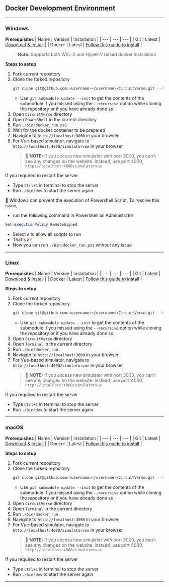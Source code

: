 ## Docker Development Environment

---

### Windows
**Prerequisites**
|  Name | Version | Installation |
| --- | --- | --- |
| Git | Latest | [Download & Install](https://git-scm.com/downloads) |
| Docker | Latest | [Follow this guide to install](https://docs.docker.com/desktop/install/windows-install/) |

> **Note:** Supports both WSL-2 and Hyper-V based docker installation

**Steps to setup**
1. Fork current repository
2. Clone the forked repository
    ```bash
    git clone git@github.com:<username></username>/CircuitVerse.git --recursive
    ```
    - Use `git submodule update --init` to get the contents of the submodule if you missed using the `--recursive` option while cloning the repository or if you have already done so.
3. Open `CircuitVerse` directory
4. Open `PowerShell` in the current directory
5. Run `./bin/docker_run.ps1`
6. Wait for the docker container to be prepared
7. Navigate to `http://localhost:3000` in your browser
8. For Vue-based simulator, navigate to `http://localhost:4000/simulatorvue` in your browser
    > 🔴 **NOTE:** If you access new simulator with port 3000, you can't see any changes on the website. Instead, use port 4000, `http://localhost:4000/simulatorvue`


If you required to restart the server
- Type `Ctrl+C` in terminal to stop the server
- Run `./bin/dev` to start the server again

🔴 Windows can prevent the execution of Powershell Script, To resolve this issue,
- run the following command in Powershell as Administrator
```powershell
Set-ExecutionPolicy RemoteSigned
```
- Select `A` to allow all scripts to run
- That's all
- Now you can run `./bin/docker_run.ps1` without any issue

---

### Linux
**Prerequisites**
|  Name | Version | Installation |
| --- | --- | --- |
| Git | Latest | [Download & Install](https://git-scm.com/downloads) |
| Docker | Latest | [Follow this guide to install](https://docs.docker.com/desktop/install/linux-install/) |

**Steps to setup**
1. Fork current repository
2. Clone the forked repository
    ```bash
    git clone git@github.com:<username></username>/CircuitVerse.git --recursive
    ```
    - Use `git submodule update --init` to get the contents of the submodule if you missed using the `--recursive` option while cloning the repository or if you have already done so.
3. Open `CircuitVerse` directory
4. Open `Terminal` in the current directory
5. Run `./bin/docker_run`
7. Navigate to `http://localhost:3000` in your browser
8. For Vue-based simulator, navigate to `http://localhost:4000/simulatorvue` in your browser
    > 🔴 **NOTE:** If you access new simulator with port 3000, you can't see any changes on the website. Instead, use port 4000, `http://localhost:4000/simulatorvue`


If you required to restart the server
- Type `Ctrl+C` in terminal to stop the server
- Run `./bin/dev` to start the server again

---

### macOS
**Prerequisites**
|  Name | Version | Installation |
| --- | --- | --- |
| Git | Latest | [Download & Install](https://git-scm.com/downloads) |
| Docker | Latest | [Follow this guide to install](https://docs.docker.com/desktop/mac/install/) |

**Steps to setup**
1. Fork current repository
2. Clone the forked repository
    ```bash
    git clone git@github.com:<username></username>/CircuitVerse.git --recursive
    ```
    - Use `git submodule update --init` to get the contents of the submodule if you missed using the `--recursive` option while cloning the repository or if you have already done so.
3. Open `CircuitVerse` directory
4. Open `Terminal` in the current directory
5. Run `./bin/docker_run`
7. Navigate to `http://localhost:3000` in your browser
8. For Vue-based simulator, navigate to `http://localhost:4000/simulatorvue` in your browser
    > 🔴 **NOTE:** If you access new simulator with port 3000, you can't see any changes on the website. Instead, use port 4000, `http://localhost:4000/simulatorvue`


If you required to restart the server
- Type `Ctrl+C` in terminal to stop the server
- Run `./bin/dev` to start the server again

---
